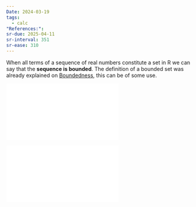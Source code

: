 ```yaml
---
Date: 2024-03-19
tags:
  - calc
"References:": 
sr-due: 2025-04-11
sr-interval: 351
sr-ease: 310
---
```

When all terms of a sequence of real numbers constitute a set in R we can say that the **sequence is bounded**.  The definition of a bounded set was already explained on [Boundedness](Boundedness.md), this can be of some use. 

![Definition 11 Bounded sequence](Definition%2011%20Bounded%20sequence.md)

![00000000 - 000000 - Definition - Sequence NOT BOUNDED from above or below](00000000%20-%20000000%20-%20Definition%20-%20Sequence%20NOT%20BOUNDED%20from%20above%20or%20below.md)